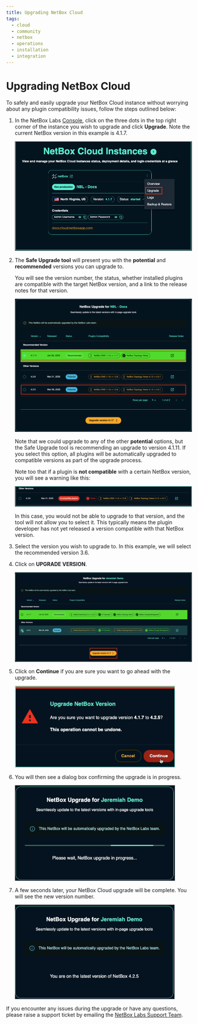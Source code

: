 ```yaml
---
title: Upgrading NetBox Cloud
tags:
  - cloud
  - community
  - netbox
  - operations
  - installation
  - integration
---
```


# Upgrading NetBox Cloud

To safely and easily upgrade your NetBox Cloud instance without worrying about any plugin compatibility issues, follow the steps outlined below:

[//]: # (COMMENTING VIDEO OUT OF CODE!)
[//]: # (<iframe width="560" height="315" src="https://www.youtube.com/embed/eRWaIXODHR4?si=vf-qdZ53tcICodW_" title="YouTube video player" frameborder="0" allow="accelerometer; autoplay; clipboard-write; encrypted-media; gyroscope; picture-in-picture; web-share" allowfullscreen></iframe>)

1. In the NetBox Labs [Console](https://console.netboxlabs.com/dashboard/), click on the three dots in the top right corner of the instance you wish to upgrade and click **Upgrade**. Note the current NetBox version in this example is 4.1.7.

    ![manage instance](..//images/upgrades/upgrades_manage_1.png)

2. The **Safe Upgrade tool** will present you with the **potential** and **recommended** versions you can upgrade to.

    You will see the version number, the status, whether installed plugins are compatible with the target NetBox version, and a link to the release notes for that version.

    ![upgrade options](..//images/upgrades/upgrades_upgrade_options_3.png)

    Note that we could upgrade to any of the other **potential** options, but the Safe Upgrade tool is recommending an upgrade to version 4.1.11. If you select this option, all plugins will be automatically upgraded to compatible versions as part of the upgrade process.

    Note too that if a plugin is **not compatible** with a certain NetBox version, you will see a warning like this:

    ![incompatible plugin](..//images/upgrades/upgrades_incompatible_plugin.png)

    In this case, you would not be able to upgrade to that version, and the tool will not allow you to select it. This typically means the plugin developer has not yet released a version compatible with that NetBox version.

3. Select the version you wish to upgrade to. In this example, we will select the recommended version 3.6.

4. Click on **UPGRADE VERSION**.

    ![click upgrade](..//images/upgrades/upgrades_upgrade_4.png)

5. Click on **Continue** if you are sure you want to go ahead with the upgrade.

    ![confirmation warning](..//images/upgrades/upgrades_warning_5.png)

6. You will then see a dialog box confirming the upgrade is in progress.

    ![upgrade in progress](..//images/upgrades/upgrades_progress_6.png)

7. A few seconds later, your NetBox Cloud upgrade will be complete. You will see the new version number.

    ![new version](..//images/upgrades/upgrades_new_version_7.png)

If you encounter any issues during the upgrade or have any questions, please raise a support ticket by emailing the [NetBox Labs Support Team](mailto:support@netboxlabs.com).
